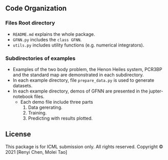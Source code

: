 ## Code Organization

### Files Root directory

* `README.md` explains the whole package.
* `GFNN.py` includes the `class GFNN`.
* `utils.py` includes utility functions (e.g. numerical integrators).

### Subdirectories of examples

* Examples of the two body problem, the Henon Heiles system, PCR3BP and the standard map are demonstrated in each subdirectory.
* In each example directory, file `prepare_data.py` is used to generate datasets.
* In each example directory, demos of GFNN are presented in the jupter-notebook files.
    + Each demo file include three parts
        1. Data gererating.
        2. Training.
        3. Predicting with results plotted.

## License

This package is for ICML submission only. All rights reserved.
Copyright © 2021 [Renyi Chen, Molei Tao]
